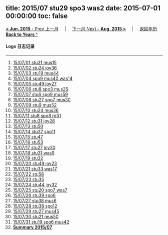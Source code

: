 title: 2015/07 stu29 spo3 was2
date: 2015-07-01 00:00:00
toc: false
---
[**< Jun. 2015** - Prev 上一月](/lifelogs/2015/06/index.html) &nbsp; &nbsp; | &nbsp; &nbsp; [下一月 Next - **Aug. 2015 >**](/lifelogs/2015/08/index.html) &nbsp; &nbsp; |  &nbsp; &nbsp; [返回年历 **Back to Years ^**](/lifelogs)
<br/>
#### Logs 日志记录
---
1. [15/07/01 stu21 mus15](/lifelogs/2015/07/d01.html)
2. [15/07/02 stu24 joy36](/lifelogs/2015/07/d02.html)
3. [15/07/03 stu19 mus44](/lifelogs/2015/07/d03.html)
4. [15/07/04 spo9 mus40 was14](/lifelogs/2015/07/d04.html)
5. [15/07/05 stu49 joy27](/lifelogs/2015/07/d05.html)
6. [15/07/06 stu8 spo3 mus35](/lifelogs/2015/07/d06.html)
7. [15/07/07 stu6 spo9 mus59](/lifelogs/2015/07/d07.html)
8. [15/07/08 stu27 spo7 mus30](/lifelogs/2015/07/d08.html)
9. [15/07/09 stu9 mus52](/lifelogs/2015/07/d09.html)
10. [15/07/10 stu24 mus36](/lifelogs/2015/07/d10.html)
11. [15/07/11 stu8 spo8 rd51](/lifelogs/2015/07/d11.html)
12. [15/07/12 stu31 joy28](/lifelogs/2015/07/d12.html)
13. [15/07/13 stu50](/lifelogs/2015/07/d13.html)
14. [15/07/14 stu37 spo11](/lifelogs/2015/07/d14.html)
15. [15/07/15 stu47](/lifelogs/2015/07/d15.html)
16. [15/07/16 stu53](/lifelogs/2015/07/d16.html)
17. [15/07/17 stu27 joy30](/lifelogs/2015/07/d17.html)
18. [15/07/18 stu31 was9](/lifelogs/2015/07/d18.html)
19. [15/07/19 stu32](/lifelogs/2015/07/d19.html)
20. [15/07/20 stu49 joy23](/lifelogs/2015/07/d20.html)
21. [15/07/21 stu33 was17](/lifelogs/2015/07/d21.html)
22. [15/07/22 stu58](/lifelogs/2015/07/d22.html)
23. [15/07/23 stu35](/lifelogs/2015/07/d23.html)
24. [15/07/24 stu44 joy32](/lifelogs/2015/07/d24.html)
25. [15/07/25 stu20 spo7 was7](/lifelogs/2015/07/d25.html)
26. [15/07/26 stu39 spo6](/lifelogs/2015/07/d26.html)
27. [15/07/27 stu38 mus6](/lifelogs/2015/07/d27.html)
28. [15/07/28 stu38 spo12](/lifelogs/2015/07/d28.html)
29. [15/07/29 stu27 mus45](/lifelogs/2015/07/d29.html)
30. [15/07/30 stu21 mus50](/lifelogs/2015/07/d30.html)
31. [15/07/31 stu19 spo6 mus42](/lifelogs/2015/07/d31.html)
32. [**Summary 2015/07**](/lifelogs/2015/07/time_stat.html)
